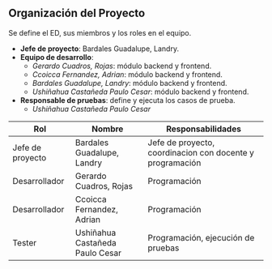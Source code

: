 ## Organización del Proyecto
Se define el ED, sus miembros y los roles en el equipo.

- **Jefe de proyecto**: Bardales Guadalupe, Landry.
- **Equipo de desarrollo**:
  - *Gerardo Cuadros, Rojas*: módulo backend y frontend.
  - *Ccoicca Fernandez, Adrian*: módulo backend y frontend.
  - *Bardales Guadalupe, Landry*: módulo backend y frontend.
  - *Ushiñahua Castañeda Paulo Cesar*: módulo backend y frontend.
- **Responsable de pruebas**: define y ejecuta los casos de prueba.
  - *Ushiñahua Castañeda Paulo Cesar*

| Rol | Nombre | Responsabilidades |
|-----|--------|-------------------|
| Jefe de proyecto  | Bardales Guadalupe, Landry | Jefe de proyecto, coordinacion con docente y programación  |
| Desarrollador | Gerardo Cuadros, Rojas | Programación |
| Desarrollador | Ccoicca Fernandez, Adrian | Programación |
| Tester | Ushiñahua Castañeda Paulo Cesar | Programación, ejecución de pruebas|

